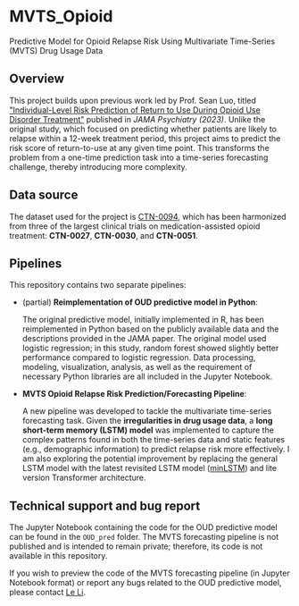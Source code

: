 # MVTS_Opioid
Predictive Model for Opioid Relapse Risk Using Multivariate Time-Series (MVTS) Drug Usage Data

## Overview
This project builds upon previous work led by Prof. Sean Luo, titled ["Individual-Level Risk Prediction of Return to Use During Opioid Use Disorder Treatment"](https://jamanetwork.com/journals/jamapsychiatry/fullarticle/2810311) published in _JAMA Psychiatry (2023)_. Unlike the original study, which focused on predicting whether patients are likely to relapse within a 12-week treatment period, this project aims to predict the risk score of return-to-use at any given time point. This transforms the problem from a one-time prediction task into a time-series forecasting challenge, thereby introducing more complexity.

## Data source
The dataset used for the project is [CTN-0094](https://github.com/CTN-0094/public.ctn0094data?tab=readme-ov-file), which has been harmonized from three of the largest clinical trials on medication-assisted opioid treatment: **CTN-0027**, **CTN-0030**, and **CTN-0051**.

## Pipelines
This repository contains two separate pipelines:
- (partial) **Reimplementation of OUD predictive model in Python**:

  The original predictive model, initially implemented in R, has been reimplemented in Python based on the publicly available data and the descriptions provided in the JAMA paper. The original model used logistic regression; in this study, random forest showed slightly better performance compared to logistic regression. Data processing, modeling, visualization, analysis, as well as the requirement of necessary Python libraries are all included in the Jupyter Notebook.
- **MVTS Opioid Relapse Risk Prediction/Forecasting Pipeline**:

  A new pipeline was developed to tackle the multivariate time-series forecasting task. Given the **irregularities in drug usage data**, a **long short-term memory (LSTM) model** was implemented to capture the complex patterns found in both the time-series data and static features (e.g., demographic information) to predict relapse risk more effectively. I am also exploring the potential improvement by replacing the general LSTM model with the latest revisited LSTM model ([minLSTM](https://arxiv.org/abs/2410.01201)) and lite version Transformer architecture.

## Technical support and bug report
The Jupyter Notebook containing the code for the OUD predictive model can be found in the `OUD_pred` folder. The MVTS forecasting pipeline is not published and is intended to remain private; therefore, its code is not available in this repository.

If you wish to preview the code of the MVTS forecasting pipeline (in Jupyter Notebook format) or report any bugs related to the OUD predictive model, please contact [Le Li](mailto:lile.moziya@gmail.com). 
